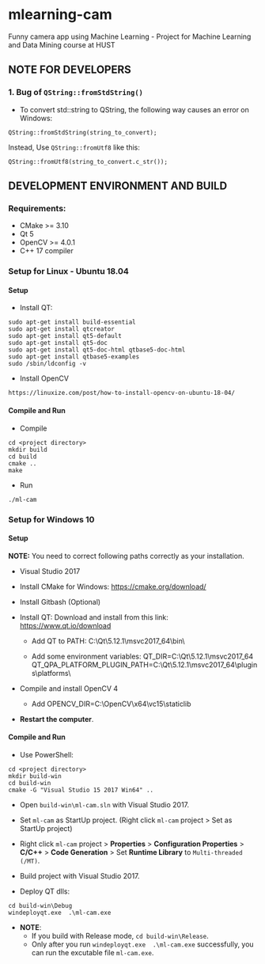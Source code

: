 # mlearning-cam
Funny camera app using Machine Learning - Project for Machine Learning and Data Mining course at HUST


## NOTE FOR DEVELOPERS

### 1. Bug of `QString::fromStdString()`

- To convert std::string to QString, the following way causes an error on Windows:

```
QString::fromStdString(string_to_convert);
```

Instead, Use `QString::fromUtf8` like this:
```
QString::fromUtf8(string_to_convert.c_str());
```

## DEVELOPMENT ENVIRONMENT AND BUILD

### Requirements:

- CMake >= 3.10
- Qt 5
- OpenCV >= 4.0.1
- C++ 17 compiler

### Setup for Linux - Ubuntu 18.04

#### Setup

- Install QT:

```
sudo apt-get install build-essential
sudo apt-get install qtcreator
sudo apt-get install qt5-default
sudo apt-get install qt5-doc
sudo apt-get install qt5-doc-html qtbase5-doc-html
sudo apt-get install qtbase5-examples
sudo /sbin/ldconfig -v
```

- Install OpenCV

```
https://linuxize.com/post/how-to-install-opencv-on-ubuntu-18-04/
```

#### Compile and Run

- Compile
```
cd <project directory>
mkdir build
cd build
cmake ..
make
```

- Run
```
./ml-cam
```

### Setup for Windows 10

#### Setup

**NOTE:** You need to correct following paths correctly as your installation.

- Visual Studio 2017

- Install CMake for Windows: https://cmake.org/download/

- Install Gitbash (Optional)

- Install QT: 
    Download and install from this link: https://www.qt.io/download

    + Add QT to PATH:
        C:\Qt\5.12.1\msvc2017_64\bin\

    + Add some environment variables:
        QT_DIR=C:\Qt\5.12.1\msvc2017_64
        QT_QPA_PLATFORM_PLUGIN_PATH=C:\Qt\5.12.1\msvc2017_64\plugins\platforms\

- Compile and install OpenCV 4
    + Add OPENCV_DIR=C:\OpenCV\x64\vc15\staticlib

- **Restart the computer**.


#### Compile and Run

- Use PowerShell:
```
cd <project directory>
mkdir build-win
cd build-win
cmake -G "Visual Studio 15 2017 Win64" ..
```

- Open `build-win\ml-cam.sln` with Visual Studio 2017.

- Set `ml-cam` as StartUp project. (Right click `ml-cam` project > Set as StartUp project)

- Right click `ml-cam` project > **Properties** > **Configuration Properties** > **C/C++** > **Code Generation** >  Set **Runtime Library** to `Multi-threaded (/MT)`.

- Build project with Visual Studio 2017.

- Deploy QT dlls:

```
cd build-win\Debug
windeployqt.exe  .\ml-cam.exe
```

- **NOTE**:
    + If you build with Release mode, `cd build-win\Release`.
    + Only after you run `windeployqt.exe  .\ml-cam.exe` successfully, you can run the excutable file `ml-cam.exe`.